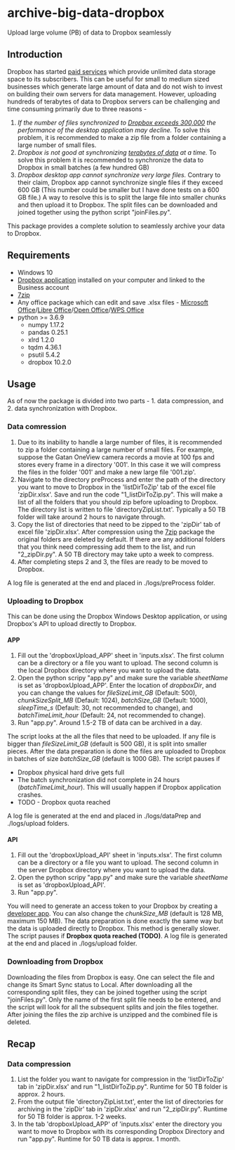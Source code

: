 # archive-big-data-dropbox
Upload large volume (PB) of data to Dropbox seamlessly

## Introduction
Dropbox has started [paid services](https://www.dropbox.com/business/pricing) which provide unlimited data storage space to its subscribers. This can be useful for small to medium sized businesses which generate large amount of data and do not wish to invest on building their own servers for data management. However, uploading hundreds of terabytes of data to Dropbox servers can be challenging and time consuming primarily due to three reasons -

1. *If the number of files synchronized to [Dropbox exceeds 300,000](https://help.dropbox.com/accounts-billing/space-storage/file-storage-limit) the performance of the desktop application may decline.* To solve this problem, it is recommended to make a zip file from a folder containing a large number of small files.
2. *Dropbox is not good at synchronizing [terabytes of data](https://help.dropbox.com/installs-integrations/desktop/unexpected-quit) at a time.* To solve this problem it is recommended to synchronize the data to Dropbox in small batches (a few hundred GB)
3. *Dropbox desktop app cannot synchronize very large files.*
 Contrary to their claim, Dropbox app cannot synchronize single files if they exceed 600 GB (This number could be smaller but I have done tests on a 600 GB file.) A way to resolve this is to split the large file into smaller chunks and then upload it to Dropbox. The split files can be downloaded and joined together using the python script "joinFiles.py".

This package provides a complete solution to seamlessly archive your data to Dropbox.

## Requirements
* Windows 10
* [Dropbox application](https://www.dropbox.com/install) installed on your computer and linked to the Business account
* [7zip](https://www.7-zip.org/)
* Any office package which can edit and save .xlsx files - [Microsoft Office](https://www.office.com)/[Libre Office](https://www.libreoffice.org)/[Open Office](https://www.openoffice.org)/[WPS Office](https://www.wps.com)
* python >= 3.6.9
    * numpy 1.17.2
    * pandas 0.25.1
    * xlrd 1.2.0
    * tqdm 4.36.1
    * psutil 5.4.2
    * dropbox 10.2.0
    
## Usage
As of now the package is divided into two parts - 1. data compression, and 2. data synchronization with Dropbox.

### Data comression
1. Due to its inability to handle a large number of files, it is recommended to zip a folder containing a large number of small files. For example, suppose the Gatan OneView camera records a movie at 100 fps and stores every frame in a directory '001'. In this case it we will compress the files in the folder '001' and make a new large file '001.zip'.
2. Navigate to the directory preProcess and enter the path of the directory you want to move to Dropbox in the 'listDirToZip' tab of the excel file 'zipDir.xlsx'. Save and run the code "1_listDirToZip.py". This will make a list of all the folders that you should zip before uploading to Dropbox. The directory list is written to file 'directoryZipList.txt'. Typically a 50 TB folder will take around 2 hours to navigate through.
3. Copy the list of directories that need to be zipped to the 'zipDir' tab of excel file 'zipDir.xlsx'. After compression using the [7zip](https://www.7-zip.org/) package the original folders are deleted by default. If there are any additional folders that you think need compressing add them to the list, and run "2_zipDir.py". A 50 TB directory may take upto a week to compress.
4. After completing steps 2 and 3, the files are ready to be moved to Dropbox.

A log file is generated at the end and placed in ./logs/preProcess folder.

### Uploading to Dropbox
This can be done using the Dropbox Windows Desktop application, or using Dropbox's API to upload directly to Dropbox.

#### APP
1. Fill out the 'dropboxUpload_APP' sheet in 'inputs.xlsx'. The first column can be a directory or a file you want to upload. The second column is the local Dropbox directory where you want to upload the data.  
2. Open the python scripy "app.py" and make sure the variable *sheetName* is set as 'dropboxUpload_APP'. Enter the location of *dropboxDir*, and you can change the values for *fileSizeLimit_GB* (Default: 500), *chunkSizeSplit_MB* (Default: 1024), *batchSize_GB* (Default: 1000), *sleepTime_s* (Default: 30, not recommended to change), and *batchTimeLimit_hour* (Default: 24, not recommended to change).
3. Run "app.py". Around 1.5-2 TB of data can be archived in a day.

The script looks at the all the files that need to be uploaded. If any file is bigger than *fileSizeLimit_GB* (default is 500 GB), it is split into smaller pieces. After the data preparation is done the files are uploaded to Dropbox in batches of size *batchSize_GB* (default is 1000 GB). The script pauses if
* Dropbox physical hard drive gets full
* The batch synchronization did not complete in 24 hours (*batchTimeLimit_hour*). This will usually happen if Dropbox application crashes.
* TODO - Dropbox quota reached

A log file is generated at the end and placed in ./logs/dataPrep and ./logs/upload folders.

#### API
1. Fill out the 'dropboxUpload_API' sheet in 'inputs.xlsx'. The first column can be a directory or a file you want to upload. The second column in the server Dropbox directory where you want to upload the data.  
2. Open the python scripy "app.py" and make sure the variable *sheetName* is set as 'dropboxUpload_API'.  
3. Run "app.py".

You will need to generate an access token to your Dropbox by creating a [developer app](https://www.dropbox.com/developers/apps). You can also change the *chunkSize_MB* (default is 128 MB, maximum 150 MB). The data preparation is done exactly the same way but the data is uploaded directly to Dropbox. This method is generally slower. The script pauses if **Dropbox quota reached (TODO)**. A log file is generated at the end and placed in ./logs/upload folder.

### Downloading from Dropbox
Downloading the files from Dropbox is easy. One can select the file and change its Smart Sync status to Local. After downloading all the corresponding split files, they can be joined together using the script "joinFiles.py". Only the name of the first split file needs to be entered, and the script will look for all the subsequent splits and join the files together. After joining the files the zip archive is unzipped and the combined file is deleted. 

## Recap
### Data compression
1. List the folder you want to navigate for compression in the 'listDirToZip' tab in 'zipDir.xlsx' and run "1_listDirToZip.py". Runtime for 50 TB folder is approx. 2 hours.
2. From the output file 'directoryZipList.txt', enter the list of directories for archiving in the 'zipDir' tab in 'zipDir.xlsx' and run "2_zipDir.py". Runtime for 50 TB folder is approx. 1-2 weeks.
3. In the tab 'dropboxUpload_APP' of 'inputs.xlsx' enter the directory you want to move to Dropbox with its corresponding Dropbox Directory and run "app.py". Runtime for 50 TB data is approx. 1 month.